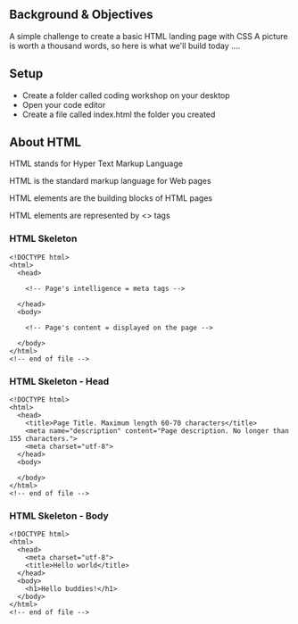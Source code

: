 ## Background & Objectives
A simple challenge to create a basic HTML landing page with CSS 
A picture is worth a thousand words, so here is what we'll build today ....

## Setup 

- Create a folder called coding workshop on your desktop
- Open your code editor 
- Create a file called index.html the folder you created


## About HTML

HTML stands for Hyper Text Markup Language

HTML is the standard markup language for Web pages

HTML elements are the building blocks of HTML pages

HTML elements are represented by <> tags

### HTML Skeleton

```
<!DOCTYPE html>
<html>
  <head>

    <!-- Page's intelligence = meta tags -->

  </head>
  <body>

    <!-- Page's content = displayed on the page -->

  </body>
</html>
<!-- end of file -->
```


### HTML Skeleton - Head
```
<!DOCTYPE html>
<html>
  <head>
    <title>Page Title. Maximum length 60-70 characters</title>
    <meta name="description" content="Page description. No longer than 155 characters.">
    <meta charset="utf-8">
  </head>
  <body>

  </body>
</html>
<!-- end of file -->
```


### HTML Skeleton - Body 

```
<!DOCTYPE html>
<html>
  <head>
    <meta charset="utf-8">
    <title>Hello world</title>
  </head>
  <body>
    <h1>Hello buddies!</h1>
  </body>
</html>
<!-- end of file -->
```
